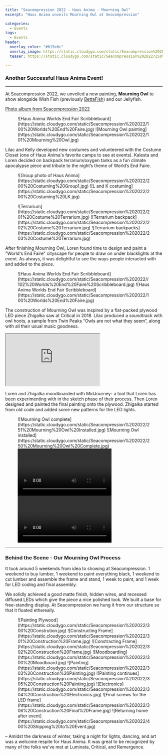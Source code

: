 ```yaml
---
title: "Seacompression 2022 - Haus Anima - Mourning Owl"
excerpt: "Haus Anima unveils Mourning Owl at Seacompression"

categories:
  - Events
tags:
  - Events
header:
  overlay_color: "#615e6c"
  overlay_image: https://static.cloudygo.com/static/Seacompression%202022/250%20Mourning%20Owl%20Complete.jpg
  teaser: https://static.cloudygo.com/static/Seacompression%202022/250%20Mourning%20Owl%20Complete.jpg

---
```


### Another Successful Haus Anima Event!
---

At Seacompression 2022, we unveiled a new painting, **Mourning Owl** to show alongside
Wish Fish (previously [BettaFish](/events/luminata)) and our Jellyfish.

[Photo album from Seacompression 2022](https://photos.app.goo.gl/7kjo1Ks7hjJV3gqL8)

<figure class="half" markdown="span">
![Haus Anima Worlds End Fair Scribbleboard](https://static.cloudygo.com/static/Seacompression%202022/100%20Worlds%20End%20Faire.jpg)
![Mourning Owl painting](https://static.cloudygo.com/static/Seacompression%202022/101%20Mourning%20Owl.jpg)
</figure>

Lilac and Kelly developed new costumes and volunteered with the Costume Closet
(one of Haus Anima's favorite camps to see at events).
Kalesta and Loren decided on backpack terrarium/oxygen tanks as a fun climate
apocalypse piece and tribute to the night’s theme of World’s End Faire.

<figure class="half" markdown="span">
![Group photo of Haus Anima](https://static.cloudygo.com/static/Seacompression%202022/200%20Costuming%20Group1.jpg)
![L and K costuming](https://static.cloudygo.com/static/Seacompression%202022/200%20Costuming%20LK.jpg)
</figure>

<figure class="third" markdown="span">
![Terrarium](https://static.cloudygo.com/static/Seacompression%202022/201%20Costume%20Terrarium.jpg)
![Terrarium backpack](https://static.cloudygo.com/static/Seacompression%202022/202%20Costume%20Terrarium.jpg)
![Terrarium backpacks](https://static.cloudygo.com/static/Seacompression%202022/203%20Costume%20Terrarium.jpg)
</figure>

After finishing Mourning Owl, Loren found time to design and paint a
"World's End Faire" cityscape for people to draw on under blacklights at the event.
As always, it was delightful to see the ways people interacted with and added to the piece.

<figure class="half" markdown="span">
![Haus Anima Worlds End Fair Scribbleboard](https://static.cloudygo.com/static/Seacompression%202022//102%20Worlds%20End%20Faire%20Scribbleboard.jpg)
![Haus Anima Worlds End Fair Scribbleboard](https://static.cloudygo.com/static/Seacompression%202022/100%20Worlds%20End%20Faire.jpg)
</figure>

The construction of Mourning Owl was inspired by a flat-packed plywood LED piece Zhigalka saw at Critical in 2018.
Lilac produced a soundtrack with owl hoots, a sample from Twin Peaks “Owls are not what they seem”, along with all their usual music goodness.

<iframe class="soundcloud-player" height="166" src="https://w.soundcloud.com/player/?url=https://soundcloud.com/alex-perusse/11-seacompression-2022-owls&color=%23ff5500&auto_play=false&hide_related=false&show_comments=true&show_user=true&show_reposts=false&show_teaser=true&visual=true"></iframe>

Loren and Zhigalka moodboarded with MidJourney- a tool that Loren has been experimenting with in the sketch phase of their process.
Then Loren designed and painted the final painting onto the plywood.
Zhigalka started from old code and added some new patterns for the LED lights.

<figure class="half" markdown="span">
![Mourning Owl complete](https://static.cloudygo.com/static/Seacompression%202022/251%20Mourning%20Owl%20Installed.jpg)
![Mourning Owl installed](https://static.cloudygo.com/static/Seacompression%202022/250%20Mourning%20Owl%20Complete.jpg)
<video controls>
  <source src="https://static.cloudygo.com/static/Seacompression%202022/252%20Mourning%20Owl.MOV">
  Video of Mourning Owl at Seacompression
</video>
<video controls>
  <source src="https://static.cloudygo.com/static/Seacompression%202022/253%20Mourning%20Owl.MOV">
  Another video of Mourning Owl at Seacompression
</video>
</figure>

---

### Behind the Scene - Our Mourning Owl Process

It took around 5 weekends from idea to showing at Seacompression. 1 weekend to buy lumber, 1 weekend to paint everything black, 1 weekend to cut lumber and assemble the frame and stand, 1 week to paint, and 1 week for LED coding and final assembly.

We solidly achieved a good matte finish, hidden wires, and recessed diffused LEDs which give the piece a nice polished look. We built a base for free-standing display. At Seacompression we hung it from our structure so that it floated ethereally.

<figure class="third" markdown="span">
![Painting Plywood](https://static.cloudygo.com/static/Seacompression%202022/300%20Constrution.jpg)
![Constructing Frame](https://static.cloudygo.com/static/Seacompression%202022/301%20Construction%20Frame.jpg)
![Constracting Frame](https://static.cloudygo.com/static/Seacompression%202022/302%20Construction%20Frame.jpg)
![Moodboarding](https://static.cloudygo.com/static/Seacompression%202022/300%20Moodboard.jpg)
![Painting](https://static.cloudygo.com/static/Seacompression%202022/303%20Construction%20Painting.jpg)
![Painting continues](https://static.cloudygo.com/static/Seacompression%202022/305%20Construction%20Painting.jpg)
![Electronics](https://static.cloudygo.com/static/Seacompression%202022/304%20Construction%20Electronics.jpg)
![Final screws for the LED frame](https://static.cloudygo.com/static/Seacompression%202022/306%20Construction%20Final%20Frame.jpg)
![Returning home after event](https://static.cloudygo.com/static/Seacompression%202022/400%20Shipping%20to%20Event.jpg)
</figure>


– Amidst the darkness of winter, taking a night for lights, dancing, and art was a welcome respite for Haus Anima. It was great to be recognized by many of the folks we've met at Luminata, Critical, and Remergence.


